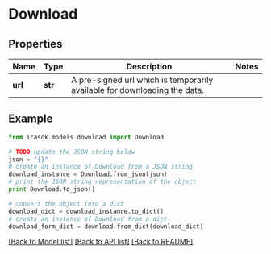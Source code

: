 # Download


## Properties
Name | Type | Description | Notes
------------ | ------------- | ------------- | -------------
**url** | **str** | A pre-signed url which is temporarily available for downloading the data. | 

## Example

```python
from icasdk.models.download import Download

# TODO update the JSON string below
json = "{}"
# create an instance of Download from a JSON string
download_instance = Download.from_json(json)
# print the JSON string representation of the object
print Download.to_json()

# convert the object into a dict
download_dict = download_instance.to_dict()
# create an instance of Download from a dict
download_form_dict = download.from_dict(download_dict)
```
[[Back to Model list]](../README.md#documentation-for-models) [[Back to API list]](../README.md#documentation-for-api-endpoints) [[Back to README]](../README.md)


